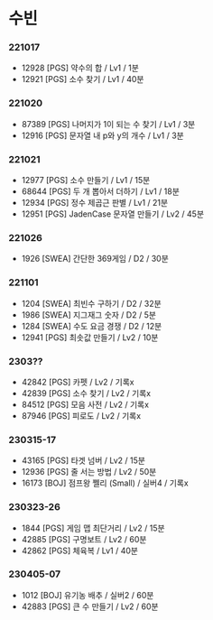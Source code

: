 # 수빈

### 221017
- 12928 [PGS] 약수의 합 / Lv1 / 1분
- 12921 [PGS] 소수 찾기 / Lv1 / 40분

### 221020
- 87389 [PGS] 나머지가 1이 되는 수 찾기 / Lv1 / 3분
- 12916 [PGS] 문자열 내 p와 y의 개수 / Lv1 / 3분

### 221021
- 12977 [PGS] 소수 만들기 / Lv1 / 15분
- 68644 [PGS] 두 개 뽑아서 더하기 / Lv1 / 18분
- 12934 [PGS] 정수 제곱근 판별 / Lv1 / 21분
- 12951 [PGS] JadenCase 문자열 만들기 / Lv2 / 45분

### 221026
- 1926 [SWEA] 간단한 369게임 / D2 / 30분

### 221101
- 1204 [SWEA] 최빈수 구하기 / D2 / 32분
- 1986 [SWEA] 지그재그 숫자 / D2 / 5분
- 1284 [SWEA] 수도 요금 경쟁 / D2 / 12분
- 12941 [PGS] 최솟값 만들기 / Lv2 / 10분

### 2303??
- 42842 [PGS] 카펫 / Lv2 / 기록x
- 42839 [PGS] 소수 찾기 / Lv2 / 기록x
- 84512 [PGS] 모음 사전 / Lv2 / 기록x
- 87946 [PGS] 피로도 / Lv2 / 기록x


### 230315-17
- 43165 [PGS] 타겟 넘버 / Lv2 / 15분
- 12936 [PGS] 줄 서는 방법 / Lv2 / 50분
- 16173 [BOJ] 점프왕 쩰리 (Small) / 실버4 / 기록x


### 230323-26
- 1844 [PGS] 게임 맵 최단거리 / Lv2 / 15분
- 42885 [PGS] 구명보트 / Lv2 / 60분
- 42862 [PGS] 체육복 / Lv1 / 40분


### 230405-07
- 1012 [BOJ] 유기농 배추 / 실버2 / 60분
- 42883 [PGS] 큰 수 만들기 / Lv2 / 60분